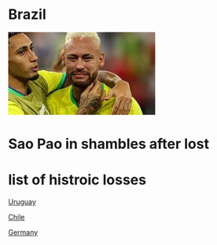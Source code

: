 # Brazil

![oh no](Brazil.jpg)

# Sao Pao in shambles after lost 

# list of histroic losses 

[Uruguay](data)

[Chile](cod)

[Germany](Reference)
